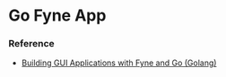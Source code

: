 # Go Fyne App

### Reference

- [Building GUI Applications with Fyne and Go (Golang)](https://www.udemy.com/course/building-gui-applications-with-fyne-and-go-golang/)
